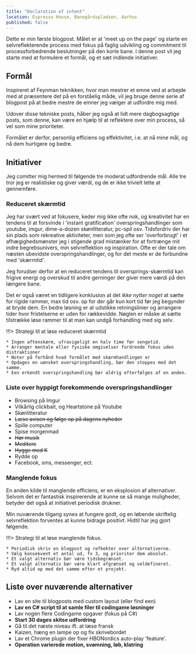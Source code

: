 ```yaml
---
title: "Declaration of intent" 
location: Espresso House, Banegårdspladsen, Aarhus
published: false
---
```


Dette er min første blogpost. Målet er at 'meet up on the page' og starte en
selvreflekterende process med fokus på faglig udvikling og commitment til
processforbedrende beslutninger på den korte bane. I denne post vil jeg starte
med at formulere et formål, og et sæt indlende initiativer.

## Formål

Inspireret af Feynman teknikken, hvor man mestrer et emne ved at arbejde med at
præsentere det på en forståelig måde, vil jeg bruge denne serie af blogpost på
at bedre mestre de emner jeg vælger at udfordre mig med.

Udover disse tekniske posts, håber jeg også at lidt mere dagbogsagtige posts,
som denne, kan være en hjælp til at reflektere over min process, så vel som mine
prioriteter.

Formålet er derfor, personlig efficiens og effektivitet, i.e. at nå mine mål, og
nå dem hurtigere og bedre.

## Initiativer

Jeg comitter mig hermed til følgende tre moderat udfordrende mål. Alle tre tror
jeg er realistiske og giver værdi, og de er ikke trivielt lette at gennemføre.

### Reduceret skærmtid

Jeg har svært ved at fokusere, keder mig ikke ofte nok, og kreativitet har en
tendens til at forsvinde i 'instant gratification' overspringshandlinger som
youtube, imgur, dime-a-dozen skønlitteratur, pc-spil osv. Tidsfordriv der har
sin plads som rekreative aktiviteter, men som jeg ofte ser 'overforbrugt' i et
afhægighedsmønster jeg i stigende grad mistænker for at fortrænge mit indre
begrebsunivers, min selvreflektion og inspiration. Ofte er der tale om næsten
ubevidste overspringshandlinger, og for det meste er de forbundne med
'skærmtid'.

Jeg forudser derfor at en reduceret tendens til oversprings-skærmtid kan frigive
energi og overskud til andre gerninger der giver mere værdi på den længere bane.

Det er også været en tidligere konklusion at det _ikke nytter noget_ at sætte
for rigide rammer, max tid osv. op for der går kun kort tid før jeg begynder at
bryde dem. En bedre løsning er at udstikke retningslinier og arrangere tider
hvor fristelserne er uden for rækkevidde. Nøglen er måske at sætte tilstrække
løse rammer til at man kan undgå forhandling med sig selv.

!!!> Strategi til at løse reduceret skærmtid

    * Ingen aftenskærm, ufravigeligt en halv time før sengetid.
    * Arranger mentale eller fysiske omgivelser fordrende fokus uden distraktioner
    * Noter på forhånd hvad formålet med skærmhandlingen er
    * Opdages en uønsket overspringshandling, bør den stoppes med det samme.
    * Een erkendt overspringshandling bør aldrig efterfølges af en anden.

### Liste over hyppigt forekommende overspringshandlinger

- Browsing på Imgur
- Vilkårlig clickbait, og Heartstone på Youtube
- Skønlitteratur
- ~~Læse avisen og følge op på dagens nyheder~~
- Spille computer
- Spise morgenmad
- ~~Hør musik~~
- ~~Meditere~~
- ~~Hygge med K~~
- Rydde op
- Facebook, sms, messenger, ect.

### Manglende fokus

En anden kilde til manglende efficiens, er en eksplosion af alternativer. Selvom
det er fantastisk inspirerende at kunne se så mange muligheder, betyder det også
at initiativet periodisk drukner.

Min nuværende tilgang synes at fungere godt, og en løbende skriftelig
selvreflektion forventes at kunne bidrage positivt. Hidtil har jeg gjort
følgende.

!!!> Strategi til at løse manglende fokus.

    * Periodisk skriv en blogpost og refkekter over alternativerne.
    * Vælg konsekvent et antal ud, fx 3, og prioriter dem absolut.
    * Et valgt alternativ bør være tidsbegrænset.
    * Et valgt alternativ bør være klart afgrænset og veldefineret.
    * Ryd altid op med det samme efter et projekt.

## Liste over nuværende alternativer

- Lav en site til blogposts med custom layout (eller find een)
- **Lav en C# script til at samle filer til codingame løsninger**
- Lav nogen flere Codingame opgaver (fokus på C#)
- **Start 30 dages skitse udfordring**
- Gå til det næste niveau ift. at læse fransk
- Kaizen, hæng en lampe op og fix skrivebordet
- Lav et Chrome plugin der fixer HBONordics auto-play 'feature'.
- **Operation varierede motion, svømning, løb, klatring**
